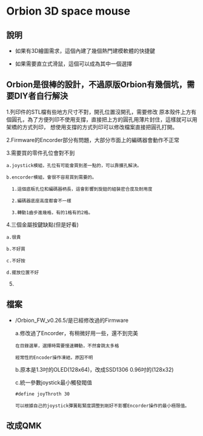 # Orbion 3D space mouse 

## 說明

  * 如果有3D繪圖需求，這個內建了幾個熱門建模軟體的快捷鍵

  * 如果需要直立式滑鼠，這個可以成為其中一個選擇

## Orbion是很棒的設計，不過原版Orbion有幾個坑，需要DIY者自行解決

  1.列印件的STL檔有些地方尺寸不對，開孔位置沒開孔，需要修改
    原本殼件上方有個圓孔，為了方便列印不使用支撐，直接把上方的圓孔用薄片封住，這樣就可以用架橋的方式列印，
    想使用支撐的方式列印可以修改檔案直接把圓孔打開。
    
  
  2.Firmware的Encorder部分有問題，大部分市面上的編碼器會動作不正常
  
  3.需要買的零件孔位會對不到
  
    a.joystick模組，孔位有可能會買到差一點的，可以靠擴孔解決。
  
    b.encorder模組，會很不容易買到需要的。
      
      1.這個底板孔位和編碼器柄長，這會影響到旋鈕的組裝密合度及耐用度
      
      2.編碼器底座高度都會不一樣
      
      3.轉動1齒步進幾格，有的1格有的2格。
        
  
  4.三個金屬按鍵缺點(但是好看)
    
    a.很貴
    
    b.不好買
    
    c.不好按
    
    d.擺放位置不好
    
  5.
  
## 檔案

* /Orbion_FW_v0.26.5/是已經修改過的Firmware
  
  a.修改過了Encorder，有稍微好用一些，還不到完美
    
      在目錄選單，選擇時需要慢速轉動，不然會跳太多格
      
      經常性的Encoder操作凍結，原因不明
  
  b.原本是1.3吋的OLED(128x64)，改成SSD1306 0.96吋的(128x32)
  
  c.統一參數joystick最小觸發閥值 
    
      #define joyThroth 30 
    
      可以根據自己的joystick彈簧鬆緊度調整到剛好不影響Encorder操作的最小極限值。
  
## 改成QMK
